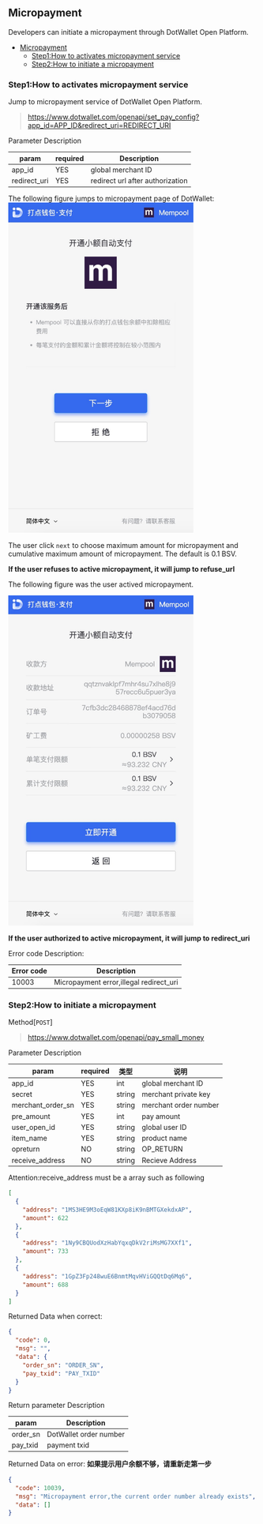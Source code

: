 ## Micropayment

Developers can initiate a micropayment through DotWallet Open Platform.

- [Micropayment](#micropayment)
  - [Step1:How to activates micropayment service](#step1how-to-activates-micropayment-service)
  - [Step2:How to initiate a micropayment](#step2how-to-initiate-a-micropayment)

### Step1:How to activates micropayment service

Jump to micropayment service of DotWallet Open Platform.

> https://www.dotwallet.com/openapi/set_pay_config?app_id=APP_ID&redirect_uri=REDIRECT_URI

Parameter Description

| param         | required | Description                       |
| ------------ | -------- | -------------------------- |
| app_id       | YES       | global merchant ID         |
| redirect_uri | YES       | redirect url after authorization |

The following figure jumps to micropayment page of DotWallet:
<img src="./example/02paymentEntrance.png" alt="02paymentEntrance" width="375"/>

The user click `next` to choose maximum amount for micropayment and cumulative maximum amount of micropayment. The default is 0.1 BSV.

**If the user refuses to active micropayment, it will jump to refuse_url**

The following figure was the user actived micropayment.

<img src="./example/02paymentAuth.png" alt="02paymentAuth" width="375"/>

**If the user authorized to active micropayment, it will jump to redirect_uri**

Error code Description:

| Error code | Description                                            |
| ------ | ----------------------------------------------- |
| 10003  | Micropayment error,illegal redirect_uri |

<a name="How-to-initiate-a-micropayment"></a>
### Step2:How to initiate a micropayment

Method[`POST`]

> https://www.dotwallet.com/openapi/pay_small_money

Parameter Description

| param              | required | 类型   | 说明               |
| ----------------- | -------- | ------ | ------------------ |
| app_id            | YES       | int    | global merchant ID |
| secret            | YES       | string | merchant private key          |
| merchant_order_sn | YES      | string | merchant order number       |
| pre_amount        | YES      | int    | pay amount   |
| user_open_id      | YES      | string | global user ID   |
| item_name         | YES      | string |  product name    |
| opreturn          | NO      | string | OP_RETURN          |
| receive_address   | NO       | string | Recieve Address         |

Attention:receive_address must be a array such as following
```json
[
  {
    "address": "1MS3HE9M3oEqW81KXp8iK9nBMTGXekdxAP",
    "amount": 622
  },
  {
    "address": "1Ny9CBQUodXzHabYqxqDkV2riMsMG7XXf1",
    "amount": 733
  },
  {
    "address": "1GpZ3Fp248wuE6BnmtMqvHViGQQtDq6Mq6",
    "amount": 688
  }
]
```

Returned Data when correct:

```json
{
  "code": 0,
  "msg": "",
  "data": {
    "order_sn": "ORDER_SN",
    "pay_txid": "PAY_TXID"
  }
}
```

Return parameter Description

| param     | Description             |
| -------- | ---------------- |
| order_sn | DotWallet order number |
| pay_txid | payment txid       |

Returned Data on error:
**如果提示用户余额不够，请重新走第一步**

```json
{
  "code": 10039,
  "msg": "Micropayment error,the current order number already exists",
  "data": []
}
```
